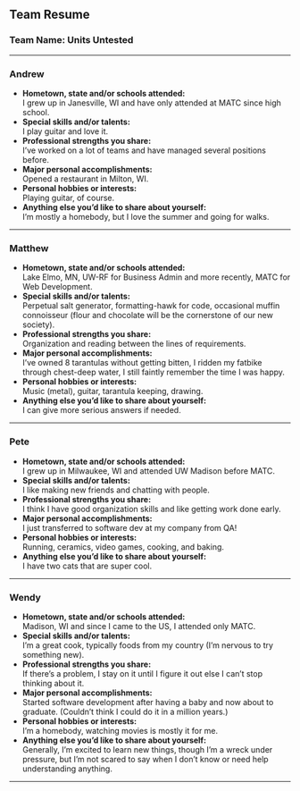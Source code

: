 ## Team Resume

### Team Name: Units Untested

---

### **Andrew**

- **Hometown, state and/or schools attended:**  
  I grew up in Janesville, WI and have only attended at MATC since high school.
- **Special skills and/or talents:**  
  I play guitar and love it.
- **Professional strengths you share:**  
  I’ve worked on a lot of teams and have managed several positions before.
- **Major personal accomplishments:**  
  Opened a restaurant in Milton, WI.
- **Personal hobbies or interests:**  
  Playing guitar, of course.
- **Anything else you’d like to share about yourself:**  
  I’m mostly a homebody, but I love the summer and going for walks.

---

### **Matthew**

- **Hometown, state and/or schools attended:**  
  Lake Elmo, MN, UW-RF for Business Admin and more recently, MATC for Web Development.
- **Special skills and/or talents:**  
  Perpetual salt generator, formatting-hawk for code, occasional muffin connoisseur (flour and chocolate will be the cornerstone of our new society).
- **Professional strengths you share:**  
  Organization and reading between the lines of requirements.
- **Major personal accomplishments:**  
  I’ve owned 8 tarantulas without getting bitten, I ridden my fatbike through chest-deep water, I still faintly remember the time I was happy.
- **Personal hobbies or interests:**  
  Music (metal), guitar, tarantula keeping, drawing.
- **Anything else you’d like to share about yourself:**  
  I can give more serious answers if needed.

---

### **Pete**

- **Hometown, state and/or schools attended:**  
  I grew up in Milwaukee, WI and attended UW Madison before MATC.
- **Special skills and/or talents:**  
  I like making new friends and chatting with people.
- **Professional strengths you share:**  
  I think I have good organization skills and like getting work done early.
- **Major personal accomplishments:**  
  I just transferred to software dev at my company from QA!
- **Personal hobbies or interests:**  
  Running, ceramics, video games, cooking, and baking.
- **Anything else you’d like to share about yourself:**  
  I have two cats that are super cool.

---

### **Wendy**

- **Hometown, state and/or schools attended:**  
  Madison, WI and since I came to the US, I attended only MATC.
- **Special skills and/or talents:**  
  I’m a great cook, typically foods from my country (I’m nervous to try something new).
- **Professional strengths you share:**  
  If there’s a problem, I stay on it until I figure it out else I can’t stop thinking about it.
- **Major personal accomplishments:**  
  Started software development after having a baby and now about to graduate. (Couldn’t think I could do it in a million years.)
- **Personal hobbies or interests:**  
  I’m a homebody, watching movies is mostly it for me.
- **Anything else you’d like to share about yourself:**  
  Generally, I’m excited to learn new things, though I’m a wreck under pressure, but I’m not scared to say when I don’t know or need help understanding anything.

---


